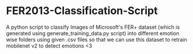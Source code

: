 # FER2013-Classification-Script
A python script to classify Images of Microsoft's FER+ dataset (which is generated using generate_training_data.py script) into different emotion wise folders using given .csv files so that we can use this dataset to retrain mobilenet v2 to detect emotions &lt;3

